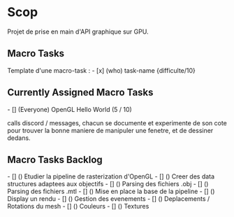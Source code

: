 <h1> Scop </h1>
<p> Projet de prise en main d'API graphique sur GPU.</p>

<h2> Macro Tasks </h2>
Template d'une macro-task :
- [x] (who) task-name {difficulte/10}

<h2> Currently Assigned Macro Tasks </h2>
- [] (Everyone) OpenGL Hello World (5 / 10)
<p> calls discord / messages, chacun se documente et experimente de son cote pour trouver la bonne maniere de manipuler une fenetre, et de dessiner dedans.</p>

<h2> Macro Tasks Backlog </h2>
- [] () Etudier la pipeline de rasterization d'OpenGL
- [] () Creer des data structures adaptees aux objectifs
- [] () Parsing des fichiers .obj
- [] () Parsing des fichiers .mtl
- [] () Mise en place la base de la pipeline
- [] () Display un rendu
- [] () Gestion des evenements
- [] () Deplacements / Rotations du mesh
- [] () Couleurs
- [] () Textures

